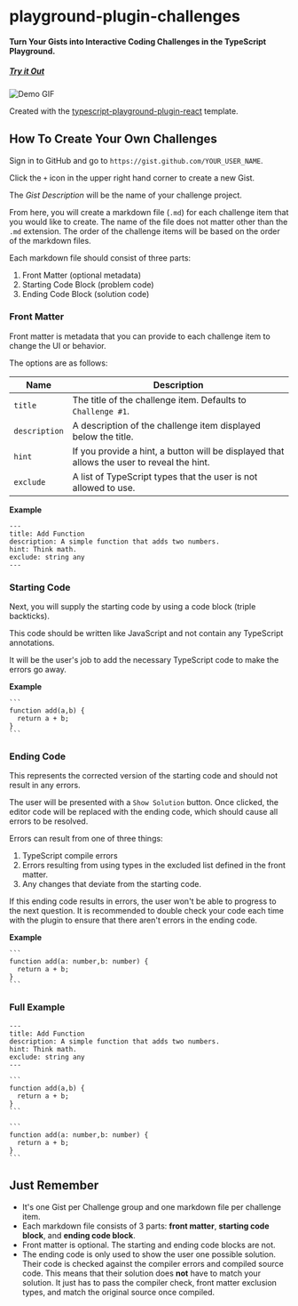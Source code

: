 # playground-plugin-challenges

#### Turn Your Gists into Interactive Coding Challenges in the TypeScript Playground.

##### [Try it Out](http://www.typescriptlang.org/v2/play?install-plugin=playground-plugin-challenges)

<img src="https://res.cloudinary.com/gojutin/image/upload/v1583169134/playground-plugin-challenges/about.gif" alt="Demo GIF" style="max-width: 90%; margin: 0 auto;" />

Created with the [typescript-playground-plugin-react](https://github.com/gojutin/typescript-playground-plugin-react) template.

## How To Create Your Own Challenges

Sign in to GitHub and go to `https://gist.github.com/YOUR_USER_NAME`.

Click the `+` icon in the upper right hand corner to create a new Gist.

 The *Gist Description* will be the name of your challenge project.

 From here, you will create a markdown file (`.md`) for each challenge item that you would like to create. The name of the file does not matter other than the `.md` extension. The order of the challenge items will be based on the order of the markdown files.

Each markdown file should consist of three parts:
1. Front Matter (optional metadata)
2. Starting Code Block (problem code)
3. Ending Code Block (solution code)

### **Front Matter**

Front matter is metadata that you can provide to each challenge item to change the UI or behavior. 

The options are as follows:

| Name | Description|
|--|--|
|`title` |The title of the challenge item. Defaults to `Challenge #1`. |
|`description`|A description of the challenge item displayed below the title.|
|`hint`|If you provide a hint, a button will be displayed that allows the user to reveal the hint.|
|`exclude`|A list of TypeScript types that the user is not allowed to use.  |

**Example** 

```
---
title: Add Function
description: A simple function that adds two numbers.
hint: Think math.
exclude: string any
---
```

### **Starting Code**
Next, you will supply the starting code by using a code block (triple backticks).

This code should be written like JavaScript and not contain any TypeScript annotations. 

It will be the user's job to add the necessary TypeScript code to make the errors go away. 

**Example** 

````` 
```
function add(a,b) {
  return a + b;
}
```
`````

### **Ending Code**
This represents the corrected version of the starting code and should not result in any errors. 

The user will be presented with a `Show Solution` button. Once clicked, the editor code will be replaced with the ending code, which should cause all errors to be resolved.

Errors can result from one of three things:
1. TypeScript compile errors
2. Errors resulting from using types in the excluded list defined in the front matter.
3. Any changes that deviate from the starting code.

If this ending code results in errors, the user won't be able to progress to the next question. It is recommended to double check your code each time with the plugin to ensure that there aren't errors in the ending code.

**Example** 

````` 
```
function add(a: number,b: number) {
  return a + b;
}
```
`````

### **Full Example**

`````
---
title: Add Function
description: A simple function that adds two numbers.
hint: Think math.
exclude: string any
---

```
function add(a,b) {
  return a + b;
}
```

```
function add(a: number,b: number) {
  return a + b;
}
```
`````

## Just Remember

- It's one Gist per Challenge group and one markdown file per challenge item.
- Each markdown file consists of 3 parts: **front matter**, **starting code block**, and **ending code block**.
- Front matter is optional. The starting and ending code blocks are not.
- The ending code is only used to show the user one possible solution. Their code is checked against the compiler errors and compiled source code. This means that their solution does **not** have to match your solution. It just has to pass the compiler check, front matter exclusion types, and match the original source once compiled.
